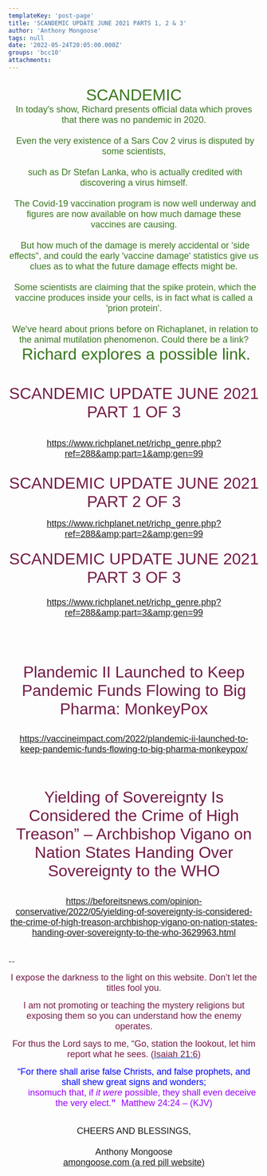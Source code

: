 ```yaml
---
templateKey: 'post-page'
title: 'SCANDEMIC UPDATE JUNE 2021 PARTS 1, 2 & 3'
author: 'Anthony Mongoose'
tags: null
date: '2022-05-24T20:05:00.000Z'
groups: 'bcc10'
attachments:
---
```

<html><head></head><body><div dir="ltr"><div class="gmail_default" style="font-family:tahoma,sans-serif;font-size:small">
<div><span style="color:rgb(116,27,71)"><font size="6"></font></span><br></div><div style="text-align:center"><span style="color:rgb(56,118,29)"><font size="4"><font size="6">SCANDEMIC</font><br></font></span></div><div style="text-align:center"><span style="color:rgb(56,118,29)"><font size="4">In today's show, Richard presents official data which proves that there 
was no pandemic in 2020.</font></span></div><div style="text-align:center"><span style="color:rgb(56,118,29)"><font size="4"><br></font></span></div><div style="text-align:center"><span style="color:rgb(56,118,29)"><font size="4">&nbsp;Even the very existence of a Sars Cov 2 virus 
is disputed by some scientists,</font></span></div><div style="text-align:center"><span style="color:rgb(56,118,29)"><font size="4"><br></font></span></div><div style="text-align:center"><span style="color:rgb(56,118,29)"><font size="4">&nbsp;such as Dr Stefan Lanka, who is actually 
credited with discovering a virus himself.</font></span></div><div style="text-align:center"><span style="color:rgb(56,118,29)"><font size="4"><br></font></span></div><div style="text-align:center"><span style="color:rgb(56,118,29)"><font size="4">&nbsp;The Covid-19 vaccination program is now well underway and figures are now available on how 
much damage these vaccines are causing.</font></span></div><div style="text-align:center"><span style="color:rgb(56,118,29)"><font size="4"><br></font></span></div><div style="text-align:center"><span style="color:rgb(56,118,29)"><font size="4">&nbsp;But how much of the damage is 
merely accidental or 'side effects", and could the early 'vaccine 
damage' statistics give us clues as to what the future damage effects 
might be.</font></span></div><div style="text-align:center"><span style="color:rgb(56,118,29)"><font size="4"><br></font></span></div><div style="text-align:center"><span style="color:rgb(56,118,29)"><font size="4">&nbsp;Some scientists are claiming that the spike protein, which the
 vaccine produces inside your cells, is in fact what is called a 'prion 
protein'.</font></span></div><div style="text-align:center"><span style="color:rgb(56,118,29)"><font size="4"><br></font></span></div><div style="text-align:center"><span style="color:rgb(56,118,29)"><font size="4">&nbsp;We've heard about prions before on Richaplanet, in relation 
to the animal mutilation phenomenon.  Could there be a link?</font></span></div><div style="text-align:center"><span style="color:rgb(56,118,29)"><font size="4"><font size="6">&nbsp;Richard 
explores a possible link. </font><br></font></span></div><div style="text-align:center"><span style="color:rgb(56,118,29)"><font size="4"><br></font></span></div><div style="text-align:center"><span style="color:rgb(56,118,29)"><font size="4"><br></font></span></div><div style="text-align:center"><font size="4">
<span style="color:rgb(56,118,29)"><font size="4"><span style="color:rgb(116,27,71)"><font size="6">SCANDEMIC UPDATE JUNE 2021 PART 1 OF 3</font></span></font></span>

</font></div><div style="text-align:center"><font size="4"><br></font></div><div style="text-align:center"><font size="4"><a href="https://www.richplanet.net/richp_genre.php?ref=288&amp;part=1&amp;gen=99" target="_blank">https://www.richplanet.net/richp_genre.php?ref=288&amp;part=1&amp;gen=99</a><br></font></div><div style="text-align:center"><br></div><div style="text-align:center"><br></div><div style="text-align:center">
<span style="color:rgb(56,118,29)"><font size="4"><span style="color:rgb(116,27,71)"><font size="6">SCANDEMIC UPDATE JUNE 2021 PART 2 OF 3</font></span></font></span> <br></div><div style="text-align:center"><br></div><div style="text-align:center"><font size="4"><a href="https://www.richplanet.net/richp_genre.php?ref=288&amp;part=2&amp;gen=99" target="_blank">https://www.richplanet.net/richp_genre.php?ref=288&amp;part=2&amp;gen=99</a></font></div><div style="text-align:center"><font size="4"><br></font></div><div style="text-align:center"><font size="4">
<span style="color:rgb(56,118,29)"><font size="4"><span style="color:rgb(116,27,71)"><font size="6">SCANDEMIC UPDATE JUNE 2021 PART 3 OF 3</font></span></font></span></font></div><div style="text-align:center"><font size="4"><br></font></div><div style="text-align:center"><font size="4"><a href="https://www.richplanet.net/richp_genre.php?ref=288&amp;part=3&amp;gen=99" target="_blank">https://www.richplanet.net/richp_genre.php?ref=288&amp;part=3&amp;gen=99</a><br></font></div><div style="text-align:center"><font size="4"><br></font></div><div style="text-align:center"><font size="4"><br></font></div><div style="text-align:center"><font size="4"><br></font></div><div style="text-align:center">
<h2><span style="color:rgb(116,27,71)"><font size="6"><span style="font-weight:normal">Plandemic II Launched to Keep Pandemic Funds Flowing to Big Pharma: MonkeyPox</span></font></span></h2>

</div><div style="text-align:center"><br></div><div style="text-align:center"><font size="4"><a href="https://vaccineimpact.com/2022/plandemic-ii-launched-to-keep-pandemic-funds-flowing-to-big-pharma-monkeypox/" target="_blank">https://vaccineimpact.com/2022/plandemic-ii-launched-to-keep-pandemic-funds-flowing-to-big-pharma-monkeypox/</a><br></font></div><div style="text-align:center"><br></div><div style="text-align:center"><br></div><div style="text-align:center"><span style="color:rgb(116,27,71)"><font size="6">
</font></span><h1><span style="color:rgb(116,27,71)"><span style="font-weight:normal"><font size="6">Yielding of Sovereignty Is Considered the Crime of High Treason” – 
Archbishop Vigano on Nation States Handing Over Sovereignty to the WHO</font></span></span></h1>

</div><div style="text-align:center"><br></div><div style="text-align:center"><font size="4"><a href="https://beforeitsnews.com/opinion-conservative/2022/05/yielding-of-sovereignty-is-considered-the-crime-of-high-treason-archbishop-vigano-on-nation-states-handing-over-sovereignty-to-the-who-3629963.html" target="_blank">https://beforeitsnews.com/opinion-conservative/2022/05/yielding-of-sovereignty-is-considered-the-crime-of-high-treason-archbishop-vigano-on-nation-states-handing-over-sovereignty-to-the-who-3629963.html</a></font></div><div style="text-align:center"><font size="4"><br></font></div>

</div><br>-- <br><div dir="ltr" data-smartmail="gmail_signature"><div dir="ltr"><div><p style="font-family:tahoma,sans-serif;text-align:center;color:rgb(136,136,136)"><span style="color:rgb(116,27,71)"><font size="4" face="tahoma, sans-serif">I expose the darkness to the light on this website. Don’t let the titles fool you.</font></span></p><p style="font-family:tahoma,sans-serif;text-align:center;color:rgb(136,136,136)"><span style="color:rgb(116,27,71)"><font size="4" face="tahoma, sans-serif">I am not promoting or teaching the mystery religions but exposing them so you can understand how the enemy operates.</font></span></p><p style="color:rgb(34,34,34);font-family:tahoma,sans-serif;text-align:center"><font size="4" face="tahoma, sans-serif"><font color="#741b47">For thus the Lord says to me, “Go, station the lookout, let him report what he sees. (</font><a href="https://www.kingjamesbibleonline.org/Isaiah-21-6/" style="color:rgb(17,85,204)" target="_blank"><font color="#741b47">Isaiah 21:6</font></a><font color="#741b47">)</font></font></p><p style="color:rgb(136,136,136)"><span style="font-family:tahoma,sans-serif;text-align:center"><span style="color:rgb(116,27,71)"></span></span></p><p style="color:rgb(34,34,34);font-family:tahoma,sans-serif;text-align:center"><font size="4" face="tahoma, sans-serif"><font color="#741b47"><font size="4" face="tahoma, sans-serif"><font color="#888888"><font size="4" face="tahoma, sans-serif"><font color="#741b47"><font color="#888888"><span style="color:rgb(0,0,255)"><font size="6"><font size="4">“For there shall arise false Christs, and false prophets, and shall shew great signs and wonders;<span></span></font><b><span style="font-size:small"><font size="4"></font><br>&nbsp; &nbsp; &nbsp; &nbsp;&nbsp;&nbsp;<font size="4" face="tahoma, sans-serif"><font color="#888888"><font size="4" face="tahoma, sans-serif"><font color="#741b47"><font color="#888888"><span style="color:rgb(0,0,255)"><font size="6"><b><font size="4"><span style="color:rgb(153,0,255)"><span style="font-weight:normal">insomuch that,</span></span><span></span><span><span style="font-weight:normal">&nbsp;</span></span><span style="color:rgb(153,0,255)"><span></span><span><span style="font-weight:normal"></span></span><span style="font-weight:normal">if&nbsp;</span><i><span style="font-weight:normal">it were</span></i><span style="font-weight:normal">&nbsp;possible</span></span><span><span style="color:rgb(153,0,255)"><span style="font-weight:normal">,</span></span></span><span style="color:rgb(153,0,255)"><span><span style="font-weight:normal">&nbsp;</span></span><span style="font-weight:normal">they shall&nbsp;</span><span><span style="font-weight:normal">even&nbsp;</span></span><span style="font-weight:normal">deceive the very elect.</span></span></font></b><font size="4"><span style="color:rgb(153,0,255)">”</span></font><span style="font-size:small">&nbsp;&nbsp;<span style="color:rgb(153,0,255)">&nbsp;</span></span></font><span style="font-weight:normal"><span style="color:rgb(153,0,255)"><font size="4">Matthew 24:24 – (</font><font size="4"><span style="font-size:small"></span>KJV)</font></span></span></span></font></font></font></font></font></span></b></font></span></font></font></font></font></font></font></font></p></div><div style="text-align:center"><font size="4" face="tahoma, sans-serif"><br></font></div><div style="text-align:center"><font size="4" face="tahoma, sans-serif">CHEERS AND BLESSINGS,</font></div><div style="text-align:center"><font size="4" face="tahoma,sans-serif"><br></font></div><div style="text-align:center"><font size="4" face="tahoma,sans-serif">Anthony Mongoose</font></div><div style="text-align:center"><font face="tahoma,sans-serif"><a href="https://amongoose.com" target="_blank"><font size="4">amongoose.com (a red pill website)</font></a><br></font></div></div></div></div>
</body></html>